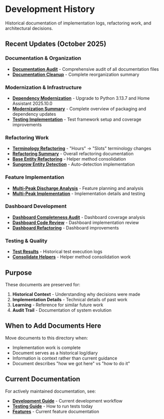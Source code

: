 # Development History

Historical documentation of implementation logs, refactoring work, and architectural decisions.

## Recent Updates (October 2025)

### Documentation & Organization
- **[Documentation Audit](documentation-audit-2025-10.md)** - Comprehensive audit of all documentation files
- **[Documentation Cleanup](documentation-cleanup-2025-10.md)** - Complete reorganization summary

### Modernization & Infrastructure
- **[Dependency Modernization](dependency-modernization-2025-10.md)** - Upgrade to Python 3.13.7 and Home Assistant 2025.10.0
- **[Modernization Summary](modernization-summary-2025-10.md)** - Complete overview of packaging and dependency updates
- **[Testing Implementation](testing-implementation-2025-10.md)** - Test framework setup and coverage improvements

### Refactoring Work
- **[Terminology Refactoring](terminology-refactoring-2025-10.md)** - "Hours" → "Slots" terminology changes
- **[Refactoring Summary](refactoring-summary-2025-10.md)** - Overall refactoring documentation
- **[Base Entity Refactoring](refactoring-base-entity-2025-10.md)** - Helper method consolidation
- **[Sungrow Entity Detection](sungrow-entity-detection-2025-10.md)** - Auto-detection implementation

### Feature Implementation
- **[Multi-Peak Discharge Analysis](multi-peak-analysis-2025-10.md)** - Feature planning and analysis
- **[Multi-Peak Implementation](multi-peak-implementation-2025-10.md)** - Implementation details and testing

### Dashboard Development
- **[Dashboard Completeness Audit](dashboard-completeness-audit-2025-10.md)** - Dashboard coverage analysis
- **[Dashboard Code Review](code-review-dashboard-2025-10.md)** - Dashboard implementation review
- **[Dashboard Refactoring](dashboard-refactoring-2025-10.md)** - Dashboard improvements

### Testing & Quality
- **[Test Results](test-results-2025-10.md)** - Historical test execution logs
- **[Consolidate Helpers](consolidate-helpers-2025-10.md)** - Helper method consolidation work

## Purpose

These documents are preserved for:

1. **Historical Context** - Understanding why decisions were made
2. **Implementation Details** - Technical details of past work
3. **Learning** - Reference for similar future work
4. **Audit Trail** - Documentation of system evolution

## When to Add Documents Here

Move documents to this directory when:

- Implementation work is complete
- Document serves as a historical log/diary
- Information is context rather than current guidance
- Document describes "how we got here" vs "how to do it"

## Current Documentation

For actively maintained documentation, see:
- **[Development Guide](../README.md)** - Current development workflow
- **[Testing Guide](../testing.md)** - How to run tests today
- **[Features](../features.md)** - Current feature documentation
